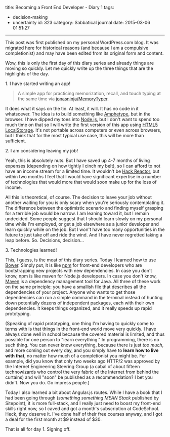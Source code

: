 title: Becoming a Front End Developer - Diary 1
tags:
  - decision-making
  - uncertainty
id: 323
category: Sabbatical journal
date: 2015-03-06 01:51:27
---

<div class="notice">This post was first published on my personal WordPress.com blog. It was migrated here for historical reasons (and because I am a compulsive completionist) and may have been edited from its original form and content.</div>

Wow, this is only the first day of this diary series and already things are moving so quickly. Let me quickly write up the three things that are the highlights of the day.

1. I have started writing an app!
> A simple app for practicing memorization, recall, and touch typing at the same time
via [jonasninja/MemoryTyper](https://github.com/jonasninja/MemoryTyper).

It does what it says on the tin. <!--more-->At least, it will. It has no code in it whatsoever. The idea is to build something like [Amphetype](https://code.google.com/p/amphetype/ "Amphetype, a good and free but outdated typing program"), but in the browser. I have dipped my toes into [Node.js](http://nodejs.org/ "Node.js homepage"), but I don't want to spend too much time on that so I will write the first version of this app using [HTML5 LocalStorage](http://diveintohtml5.info/storage.html "Article about the past and future of LocalStorage"). It's not portable across computers or even across browsers, but I think that for the most typical use case, this will be more than sufficient.

2\. I am considering leaving my job!

Yeah, this is absolutely nuts. But I have saved up 4-7 months of living expenses (depending on how tightly I cinch my belt), so I can afford to not have an income stream for a limited time. It wouldn't be [Hack Reactor](http://www.hackreactor.com/ "Hack Reactor homepage"), but within two months I feel that I would have significant expertise in a number of technologies that would more that would soon make up for the loss of income.

All this is theoretical, of course. The decision to leave your job without another waiting for you is only scary when you're seriously contemplating it. The difference between the optimistic scenario and finding myself grasping for a terrible job would be narrow. I am leaning toward it, but I remain undecided. Some people suggest that I should learn slowly on my personal time while I'm employed, or get a job elsewhere as a junior developer and learn quickly while on the job. But I won't have too many opportunities in the future to just take off and ride the wind. And I have never regretted taking a leap before. So. Decisions, decision...

3\. Technologies learned!

This, I guess, is the meat of this diary series. Today I learned how to use [Bower](http://bower.io/ "Bower homepage"). Simply put, it is like [npm](https://www.npmjs.com/ "homepage for npm, a package manager for node.js") for front-end developers who are bootstrapping new projects with new dependencies. In case you don't know, npm is like maven for Node.js developers. In case you don't know, [Maven](http://maven.apache.org/ "Homepage of Apache Maven") is a dependency management tool for Java. All three of these work on the same principle: you have a smallish file that describes all the dependencies of your project. Anyone who wants to get those dependencies can run a simple command in the terminal instead of hunting down potentially dozens of independent packages, each with their own dependencies. It keeps things organized, and it really speeds up rapid prototyping.

(Speaking of rapid prototyping, one thing I'm having to quickly come to terms with is that things in the front-end world move very quickly. I have always done well in school because the covered material is limited, and thus possible for one person to "learn everything." In programming, there is no such thing. You can never know everything, because there is just _too much_, and more coming out every day, and you simply have to **learn how to live with that**, no matter how much of a completionist you might be. For example, did you know that only two weeks ago HTTP/2 was approved by the Internet Engineering Steering Group (a cabal of about fifteen technowizards who control the very fabric of the Internet from behind the curtains) and will "soon" be published as a recommendation? I bet you didn't. Now you do. Go impress people.)

Today I also learned a bit about Angular.js routes. While I have a book that I had been going through (_something something MEAN Stack_ published by Sitepoint), it is more full-stack, and I really just need to boost my front-end skills right now, so I caved and got a month's subscription at CodeSchool. Heck, they deserve it. I've done half of their free courses anyway, and I got a deal for the first month at $9 instead of $30.

That is all for day 1\. Signing off.